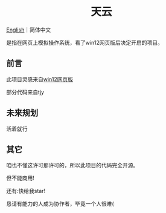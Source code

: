 <h1 align="center">天云</h1>

[English](english-readme.md)｜简体中文

是指在网页上模拟操作系统，看了win12网页版后决定开启的项目。

## 前言

此项目灵感来自[win12网页版](https://github.com/tjy-gitnub/win12)

部分代码来自tjy

## 未来规划

活着就行

## 其它
咱也不懂这许可那许可的，所以此项目的代码完全开源。

但不能商用!

还有:快给我star!

恳请有能力的人成为协作者，毕竟一个人很难(